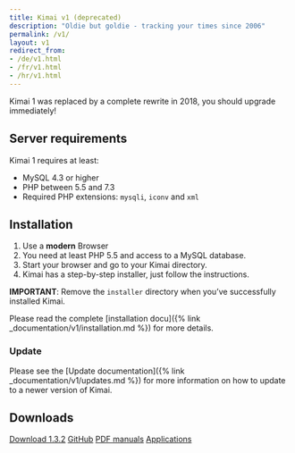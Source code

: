 ```yaml
---
title: Kimai v1 (deprecated)
description: "Oldie but goldie - tracking your times since 2006"
permalink: /v1/
layout: v1
redirect_from:
- /de/v1.html
- /fr/v1.html
- /hr/v1.html
---
```


Kimai 1 was replaced by a complete rewrite in 2018, you should upgrade immediately!

## Server requirements

Kimai 1 requires at least:

- MySQL 4.3 or higher
- PHP between 5.5 and 7.3
- Required PHP extensions: `mysqli`, `iconv` and `xml`

## Installation

1. Use a **modern** Browser
2. You need at least PHP 5.5 and access to a MySQL database.
3. Start your browser and go to your Kimai directory.
4. Kimai has a step-by-step installer, just follow the instructions.

**IMPORTANT**: Remove the `installer` directory when you’ve successfully installed Kimai.

Please read the complete [installation docu]({% link _documentation/v1/installation.md %}) for more details.

### Update

Please see the [Update documentation]({% link _documentation/v1/updates.md %}) for more information on how to update to a newer version of Kimai.

## Downloads

<a href="{{ site.kimai_v1_repo }}/releases/download/v1.3.2/kimai_1.3.2.zip" class="btn btn-primary"><i class="fas fa-download"></i> Download 1.3.2</a>
<a href="{{ site.kimai_v1_repo }}" class="btn btn-primary"><i class="fab fa-github"></i> GitHub</a>
<a href="https://github.com/kimai/legacy/tree/master/manuals" class="btn btn-primary"><i class="fas fa-book"></i> PDF manuals</a>
<a href="{% link _documentation/v1/apps.md %}" class="btn btn-primary"><i class="fas fa-cubes"></i> Applications</a>

